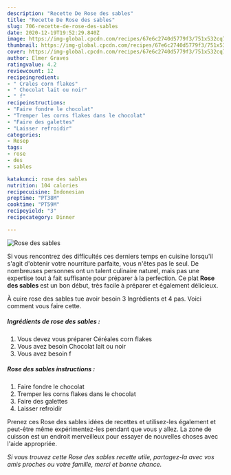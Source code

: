 ```yaml
---
description: "Recette De Rose des sables"
title: "Recette De Rose des sables"
slug: 706-recette-de-rose-des-sables
date: 2020-12-19T19:52:29.840Z
image: https://img-global.cpcdn.com/recipes/67e6c2740d5779f3/751x532cq70/rose-des-sables-photo-principale-de-la-recette.jpg
thumbnail: https://img-global.cpcdn.com/recipes/67e6c2740d5779f3/751x532cq70/rose-des-sables-photo-principale-de-la-recette.jpg
cover: https://img-global.cpcdn.com/recipes/67e6c2740d5779f3/751x532cq70/rose-des-sables-photo-principale-de-la-recette.jpg
author: Elmer Graves
ratingvalue: 4.2
reviewcount: 12
recipeingredient:
- " Crales corn flakes"
- " Chocolat lait ou noir"
- " f"
recipeinstructions:
- "Faire fondre le chocolat"
- "Tremper les corns flakes dans le chocolat"
- "Faire des galettes"
- "Laisser refroidir"
categories:
- Resep
tags:
- rose
- des
- sables

katakunci: rose des sables 
nutrition: 104 calories
recipecuisine: Indonesian
preptime: "PT38M"
cooktime: "PT59M"
recipeyield: "3"
recipecategory: Dinner

---
```



![Rose des sables](https://img-global.cpcdn.com/recipes/67e6c2740d5779f3/751x532cq70/rose-des-sables-photo-principale-de-la-recette.jpg)

Si vous rencontrez des difficultés ces derniers temps en cuisine lorsqu'il s'agit d'obtenir votre nourriture parfaite, vous n'êtes pas le seul. De nombreuses personnes ont un talent culinaire naturel, mais pas une expertise tout à fait suffisante pour préparer à la perfection. Ce plat <strong> Rose des sables </strong> est un bon début, très facile à préparer et également délicieux.

<!--inarticleads1-->

À cuire rose des sables tue avoir besoin 3 Ingrédients et 4 pas. Voici comment vous faire cette.

##### Ingrédients de rose des sables :

1. Vous devez vous préparer  Céréales corn flakes
1. Vous avez besoin  Chocolat lait ou noir
1. Vous avez besoin  f




<!--inarticleads2-->

##### Rose des sables instructions :

1. Faire fondre le chocolat
1. Tremper les corns flakes dans le chocolat
1. Faire des galettes
1. Laisser refroidir




<!--inarticleads1-->

<p>
Prenez ces Rose des sables idées de recettes et utilisez-les également et peut-être même expérimentez-les pendant que vous y allez. La zone de cuisson est un endroit merveilleux pour essayer de nouvelles choses avec l'aide appropriée.
</p>

<p>
<i>Si vous trouvez cette Rose des sables recette utile, partagez-la avec vos amis proches ou votre famille, merci et bonne chance.</i>
</p>
